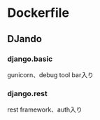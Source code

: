 # Dockerfile

## DJando

### django.basic

gunicorn、debug tool bar入り

### django.rest

rest framework、auth入り